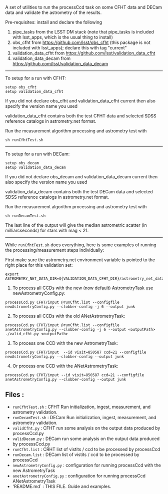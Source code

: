 A set of utilities to run the processCcd task on some 
CFHT data and DECam data
and validate the astrometry of the results.

Pre-requisites: install and declare the following
1. pipe_tasks from the LSST DM stack (note that pipe_tasks is included with lsst_apps, which is the usual thing to install)
2. obs_cfht from https://github.com/lsst/obs_cfht (this package is not included with lsst_apps); declare this with tag "current"
3. validation_data_cfht from https://github.com/lsst/validation_data_cfht
4. validation_data_decam from https://github.com/lsst/validation_data_decam

------
To setup for a run with CFHT:
```
setup obs_cfht 
setup validation_data_cfht
```
If you did not declare obs_cfht and validation_data_cfht current then also specify the version name you used

validation_data_cfht contains both the test CFHT data and selected SDSS reference catalogs in astrometry.net format.

Run the measurement algorithm processing and astrometry test with
```
sh runCfhtTest.sh
```

------
To setup for a run with DECam:
```
setup obs_decam
setup validation_data_decam
```
If you did not declare obs_decam and validation_data_decam current then also specify the version name you used

validation_data_decam contains both the test DECam data and selected SDSS reference catalogs in astrometry.net format.

Run the measurement algorithm processing and astrometry test with
```
sh runDecamTest.sh
```


The last line of the output will give the median astrometric scatter (in milliarcseconds) for stars with mag < 21.

------
While `runCfhtTest.sh` does everything, here is some examples of running the processing/measurement steps individually:

First make sure the astrometry.net environment variable is pointed to the right place for this validation set:

```
export ASTROMETRY_NET_DATA_DIR=${VALIDATION_DATA_CFHT_DIR}/astrometry_net_data
```

1. To process all CCDs with the new (now default) AstrometryTask use newAstrometryConfig.py:
```
processCcd.py CFHT/input @runCfht.list --configfile newAstrometryConfig.py --clobber-config -j 6 --output junk
```

2. To process all CCDs with the old ANetAstrometryTask:
```
processCcd.py CFHT/input @runCfht.list --configfile anetAstrometryConfig.py --clobber-config -j 6 --output <outputPath>
./valid_cfht.py <outputPath>
```

3. To process one CCD with the new AstrometryTask:
```
processCcd.py CFHT/input  --id visit=850587 ccd=21 --configfile newAstrometryConfig.py --clobber-config --output junk
```

4. Or process one CCD with the ANetAstrometryTask:  
```
processCcd.py CFHT/input --id visit=850587 ccd=21 --configfile anetAstrometryConfig.py --clobber-config --output junk
```

Files :
-------
* `runCfhtTest.sh`  : CFHT Run initialization, ingest, measurement, and astrometry validation.
* `runDecamTest.sh` : DECam Run initialization, ingest, measurement, and astrometry validation.
* `validCfht.py`    : CFHT run some analysis on the output data produced by processCcd.py
* `validDecam.py`   : DECam run some analysis on the output data produced by processCcd.py
* `runCfht.list`    : CRHT list of vistits / ccd to be processed by processCcd
* `runDecam.list`   : DECam list of vistits / ccd to be processed by processCcd
* `newAstrometryConfig.py`  : configuration for running processCcd with the new AstrometryTask
* `anetAstrometryConfig.py` : configuration for running processCcd ANetAstrometryTask
* 'README.md` : THIS FILE.  Guide and examples.
